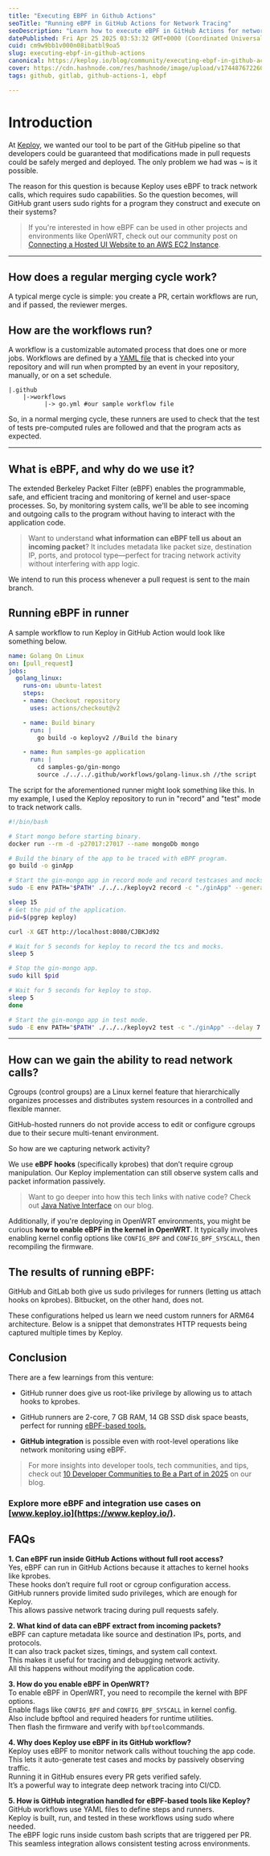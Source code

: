 ```yaml
---
title: "Executing EBPF in Github Actions"
seoTitle: "Running eBPF in GitHub Actions for Network Tracing"
seoDescription: "Learn how to execute eBPF in GitHub Actions for network monitoring, testing, and seamless CI/CD integration without full root access."
datePublished: Fri Apr 25 2025 03:53:32 GMT+0000 (Coordinated Universal Time)
cuid: cm9w9bb1v000n08ibatbl9oa5
slug: executing-ebpf-in-github-actions
canonical: https://keploy.io/blog/community/executing-ebpf-in-github-actions
cover: https://cdn.hashnode.com/res/hashnode/image/upload/v1744876722605/68d86cd7-61ef-4061-bec7-5dfe0e61c662.jpeg
tags: github, gitlab, github-actions-1, ebpf

---
```


# Introduction

At [Keploy](http://www.keploy.io), we wanted our tool to be part of the GitHub pipeline so that developers could be guaranteed that modifications made in pull requests could be safely merged and deployed. The only problem we had was ~ is it possible.

The reason for this question is because Keploy uses eBPF to track network calls, which requires sudo capabilities. So the question becomes, will GitHub grant users sudo rights for a program they construct and execute on their systems?

> If you're interested in how eBPF can be used in other projects and environments like OpenWRT, check out our community post on [Connecting a Hosted UI Website to an AWS EC2 Instance](https://keploy.io/blog/community/connecting-a-hosted-ui-website-to-an-aws-ec2-instance).

---

## How does a regular merging cycle work?

A typical merge cycle is simple: you create a PR, certain workflows are run, and if passed, the reviewer merges.

## How are the workflows run?

A workflow is a customizable automated process that does one or more jobs. Workflows are defined by a [YAML file](https://keploy.io/blog/community/yaml-vs-yml-developers-guide-to-syntax-and-ease-of-use) that is checked into your repository and will run when prompted by an event in your repository, manually, or on a set schedule.

```plaintext
|.github
    |->workflows
          |-> go.yml #our sample workflow file
```

So, in a normal merging cycle, these runners are used to check that the test of tests pre-computed rules are followed and that the program acts as expected.

---

## What is eBPF, and why do we use it?

The extended Berkeley Packet Filter (eBPF) enables the programmable, safe, and efficient tracing and monitoring of kernel and user-space processes. So, by monitoring system calls, we'll be able to see incoming and outgoing calls to the program without having to interact with the application code.

> Want to understand **what information can eBPF tell us about an incoming packet**? It includes metadata like packet size, destination IP, ports, and protocol type—perfect for tracing network activity without interfering with app logic.

We intend to run this process whenever a pull request is sent to the main branch.

## Running eBPF in runner

A sample workflow to run Keploy in GitHub Action would look like something below.

```yaml
name: Golang On Linux
on: [pull_request]
jobs:
  golang_linux:
    runs-on: ubuntu-latest
    steps:
    - name: Checkout repository
      uses: actions/checkout@v2

    - name: Build binary
      run: |
        go build -o keployv2 //Build the binary

    - name: Run samples-go application
      run: |
        cd samples-go/gin-mongo
        source ./../../.github/workflows/golang-linux.sh //the script
```

The script for the aforementioned runner might look something like this. In my example, I used the Keploy repository to run in "record" and "test" mode to track network calls.

```bash
#!/bin/bash

# Start mongo before starting binary.
docker run --rm -d -p27017:27017 --name mongoDb mongo

# Build the binary of the app to be traced with eBPF program.
go build -o ginApp

# Start the gin-mongo app in record mode and record testcases and mocks.
sudo -E env PATH="$PATH" ./../../keployv2 record -c "./ginApp" --generateGithubActions=false &

sleep 15
# Get the pid of the application.
pid=$(pgrep keploy)

curl -X GET http://localhost:8080/CJBKJd92

# Wait for 5 seconds for keploy to record the tcs and mocks.
sleep 5

# Stop the gin-mongo app.
sudo kill $pid

# Wait for 5 seconds for keploy to stop.
sleep 5
done

# Start the gin-mongo app in test mode.
sudo -E env PATH="$PATH" ./../../keployv2 test -c "./ginApp" --delay 7 --generateGithubActions=false
```

---

## How can we gain the ability to read network calls?

Cgroups (control groups) are a Linux kernel feature that hierarchically organizes processes and distributes system resources in a controlled and flexible manner.

GitHub-hosted runners do not provide access to edit or configure cgroups due to their secure multi-tenant environment.

So how are we capturing network activity?

We use **eBPF hooks** (specifically kprobes) that don’t require cgroup manipulation. Our Keploy implementation can still observe system calls and packet information passively.

> Want to go deeper into how this tech links with native code? Check out [Java Native Interface](https://keploy.io/blog/community/java-native-interface) on our blog.

Additionally, if you're deploying in OpenWRT environments, you might be curious **how to enable eBPF in the kernel in OpenWRT**. It typically involves enabling kernel config options like `CONFIG_BPF` and `CONFIG_BPF_SYSCALL`, then recompiling the firmware.

## The results of running eBPF:

GitHub and GitLab both give us sudo privileges for runners (letting us attach hooks on kprobes). Bitbucket, on the other hand, does not.

These configurations helped us learn we need custom runners for ARM64 architecture. Below is a snippet that demonstrates HTTP requests being captured multiple times by Keploy.

## Conclusion

There are a few learnings from this venture:

* GitHub runner does give us root-like privilege by allowing us to attach hooks to kprobes.
    
* GitHub runners are 2-core, 7 GB RAM, 14 GB SSD disk space beasts, perfect for running [eBPF-based tools.](https://keploy.io/blog/community/ebpf-for-tls-traffic-tracing-secure-efficient-observability)
    
* **GitHub integration** is possible even with root-level operations like network monitoring using eBPF.
    

> For more insights into developer tools, tech communities, and tips, check out [10 Developer Communities to Be a Part of in 2025](https://keploy.io/blog/community/10-developer-communities-to-be-a-part-of-in-2025) on our blog.

### Explore more eBPF and integration use cases on [www.keploy.io](https://www.keploy.io/).

## FAQs

**1\. Can eBPF run inside GitHub Actions without full root access?**  
Yes, eBPF can run in GitHub Actions because it attaches to kernel hooks like kprobes.  
These hooks don’t require full root or cgroup configuration access.  
GitHub runners provide limited sudo privileges, which are enough for Keploy.  
This allows passive network tracing during pull requests safely.

**2\. What kind of data can eBPF extract from incoming packets?**  
eBPF can capture metadata like source and destination IPs, ports, and protocols.  
It can also track packet sizes, timings, and system call context.  
This makes it useful for tracing and debugging network activity.  
All this happens without modifying the application code.

**3\. How do you enable eBPF in OpenWRT?**  
To enable eBPF in OpenWRT, you need to recompile the kernel with BPF options.  
Enable flags like `CONFIG_BPF` and `CONFIG_BPF_SYSCALL` in kernel config.  
Also include bpftool and required headers for runtime utilities.  
Then flash the firmware and verify with `bpftool`commands.

**4\. Why does Keploy use eBPF in its GitHub workflow?**  
Keploy uses eBPF to monitor network calls without touching the app code.  
This lets it auto-generate test cases and mocks by passively observing traffic.  
Running it in GitHub ensures every PR gets verified safely.  
It’s a powerful way to integrate deep network tracing into CI/CD.

**5\. How is GitHub integration handled for eBPF-based tools like Keploy?**  
GitHub workflows use YAML files to define steps and runners.  
Keploy is built, run, and tested in these workflows using sudo where needed.  
The eBPF logic runs inside custom bash scripts that are triggered per PR.  
This seamless integration allows consistent testing across environments.